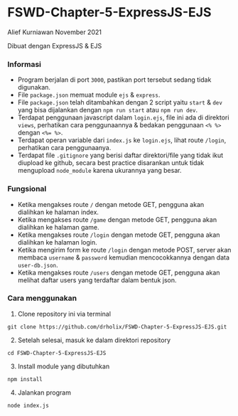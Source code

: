 # FSWD-Chapter-5-ExpressJS-EJS
Alief Kurniawan November 2021

Dibuat dengan ExpressJS & EJS

### Informasi

* Program berjalan di port `3000`, pastikan port tersebut sedang tidak digunakan.
* File `package.json` memuat module `ejs` & `express`.
* File `package.json` telah ditambahkan dengan 2 script yaitu `start` & `dev` yang bisa dijalankan dengan `npm run start` atau `npm run dev`.
* Terdapat penggunaan javascript dalam `login.ejs`, file ini ada di direktori `views`, perhatikan cara penggunaannya & bedakan penggunaan `<% %>` dengan `<%= %>`.
* Terdapat operan variable dari `index.js` ke `login.ejs`, lihat route `/login`, perhatikan cara penggunaanya.
* Terdapat file `.gitignore` yang berisi daftar direktori/file yang tidak ikut diupload ke github, secara best practice disarankan untuk tidak mengupload `node_module` karena ukurannya yang besar.

### Fungsional

* Ketika mengakses route `/` dengan metode GET, pengguna akan dialihkan ke halaman index.
* Ketika mengakses route `/game` dengan metode GET, pengguna akan dialihkan ke halaman game.
* Ketika mengakses route `/login` dengan metode GET, pengguna akan dialihkan ke halaman login.
* Ketika mengirim form ke route `/login` dengan metode POST, server akan membaca `username` & `password` kemudian mencocokkannya dengan data `user-db.json`.
* Ketika mengakses route `/users` dengan metode GET, pengguna akan melihat daftar users yang terdaftar dalam bentuk json.

### Cara menggunakan

1. Clone repository ini via terminal

```
git clone https://github.com/drholix/FSWD-Chapter-5-ExpressJS-EJS.git
```

2. Setelah selesai, masuk ke dalam direktori repository

```
cd FSWD-Chapter-5-ExpressJS-EJS
```

3. Install module yang dibutuhkan

```
npm install
```

4. Jalankan program

```
node index.js
```
